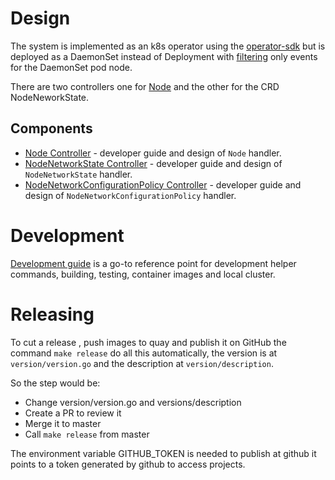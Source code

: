 # Design

The system is implemented as an k8s operator using the [operator-sdk](https://github.com/operator-framework/operator-sdk)
but is deployed as a DaemonSet instead of Deployment with [filtering](https://github.com/operator-framework/operator-sdk/blob/master/doc/user/event-filtering.md) only events for the DaemonSet pod node.

There are two controllers one for [Node](https://godoc.org/k8s.io/api/core/v1#Node)
and the other for the CRD NodeNeworkState.

## Components

- [Node Controller](developer-guide-node.md) - developer guide and design of `Node` handler.
- [NodeNetworkState Controller](developer-guide-state.md) - developer guide and design of `NodeNetworkState` handler.
- [NodeNetworkConfigurationPolicy Controller](developer-guide-policy.md) - developer guide and design of `NodeNetworkConfigurationPolicy` handler.

# Development

[Development guide](developer-guide-commands.md) is a go-to reference point for
development helper commands, building, testing, container images and local
cluster.

# Releasing

To cut a release , push images to quay and publish it on GitHub
the command `make release` do all this automatically, the version  is at
`version/version.go` and the description at `version/description`.

So the step would be:
 - Change version/version.go and versions/description
 - Create a PR to review it
 - Merge it to master
 - Call `make release` from master

The environment variable GITHUB_TOKEN is needed to publish at github it points
to a token generated by github to access projects.
